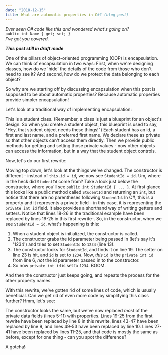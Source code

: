 ```yaml
---
date: "2018-12-15"
title: What are automatic properties in C#? (blog post)
---
```


_Ever seen C# code like this and wondered what's going on?_   
`public int Name { get; set; }`  
_I've got you covered._

**_This post still in draft mode_**

One of the pillars of object-oriented programming (OOP) is encapsulation. We can think of encapsulation in two ways: First, when we're designing classes, how do we 'hide' the details of the code from those who don't need to see it? And second, how do we protect the data belonging to each object?

So why are we starting off by discussing encapsulation when this post is supposed to be about automatic properties? Because automatic properties provide simpler encapsulation!

Let's look at a traditional way of implementing encapsulation:

<script src="https://gist.github.com/SurlyMae/77770f5492632387a089a3538d579654.js"></script>

This is a student class. (Remember, a class is just a blueprint for an object's design. So when you create a student object, this blueprint is used to say, "Hey, that student object needs these things!") Each student has an id, a first and last name, and a preferred first name. We declare these as private so that other objects can't access them directly. Then we provide public methods for getting and setting those private values - now other objects can access the information, but in a way that the student object controls.

Now, let's do our first rewrite:

<script src="https://gist.github.com/SurlyMae/891916083a117d1ddd8bdf2cff672db5.js"></script>

Moving top down, let's look at the things we've changed. The constructor is different - instead of `this.id = id`, we now see `StudentId = id`. Um, where in the heck did `StudentId` come from? Take a look just below the constructor, where you'll see `public int StudentId { ... }`. At first glance this looks like a public method called `StudentId` and returning an `int`, but notice that there are no parentheses following `StudentId`. In C#, this is a property and it represents a private field - in this case, it is representing the `private int id` field. It also provides a shorthand way of writing getters and setters. Notice that lines 18-26 in the traditional example have been replaced by lines 19-25 in this first rewrite-. So, in the constructor, when we see `StudentId = id`, what's happening is this:

1. When a student object is initialized, the constructor is called.
2. The constructor grabs the id parameter being passed in (let's say it's '1234') and tries to set `StudentId` to `1234` (line 13).
3. The constructor looks for `StudentId`, and finds it on line 19. The setter on line 23 is hit, and `id` is set to `1234`. Now, _this_ `id` is the `private int id` from line 6, _not_ the id parameter passed in to the constructor.
4. So now `private int id` is set to `1234`. BOOM.

And then the constructor just keeps going, and repeats the process for the other property names.

With this rewrite, we've gotten rid of some lines of code, which is usually beneficial. Can we get rid of even more code by simplifying this class further? Hmm, let's see:

<script src="https://gist.github.com/SurlyMae/8553dd325ee5b4e709e148ec46d427ae.js"></script>

The constructor looks the same, but we've now replaced _most_ of the private data fields (lines 5-11) with properties. Lines 19-25 from the first rewrite have been replaced by line 8 in this rewrite, lines 43-47 have been replaced by line 9, and lines 49-53 have been replaced by line 10. Lines 27-41 have been replaced by lines 11-25, and that code is mostly the same as before, except for one thing - can you spot the difference?

A gotcha!:

<script src="https://gist.github.com/SurlyMae/f1adb62a52a4f1b4c587409b444694dc.js"></script>
